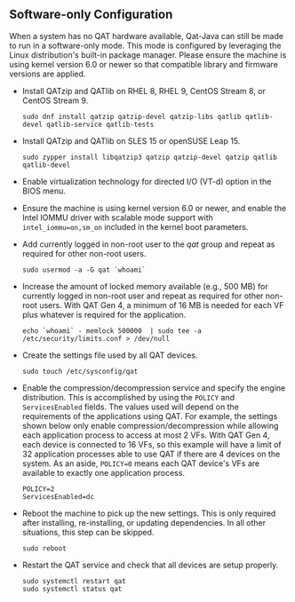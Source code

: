 ## Software-only Configuration
When a system has no QAT hardware available, Qat-Java can still be made to run in a software-only mode. This mode is configured by leveraging the Linux distribution's built-in package manager. Please ensure the machine is using kernel version 6.0 or newer so that compatible library and firmware versions are applied.

- Install QATzip and QATlib on RHEL 8, RHEL 9, CentOS Stream 8, or CentOS Stream 9.

  ```
  sudo dnf install qatzip qatzip-devel qatzip-libs qatlib qatlib-devel qatlib-service qatlib-tests
  ```

- Install QATzip and QATlib on SLES 15 or openSUSE Leap 15.

  ```
  sudo zypper install libqatzip3 qatzip qatzip-devel qatzip qatlib qatlib-devel
  ```

- Enable virtualization technology for directed I/O (VT-d) option in the BIOS menu.

- Ensure the machine is using kernel version 6.0 or newer, and enable the Intel IOMMU driver with scalable mode support with `intel_iommu=on,sm_on` included in the kernel boot parameters.

- Add currently logged in non-root user to the *qat* group and repeat as required for other non-root users.

  ```
  sudo usermod -a -G qat `whoami`
  ```

- Increase the amount of locked memory available (e.g., 500 MB) for currently logged in non-root user and repeat as required for other non-root users. With QAT Gen 4, a minimum of 16 MB is needed for each VF plus whatever is required for the application.

  ```
  echo `whoami` - memlock 500000  | sudo tee -a /etc/security/limits.conf > /dev/null
  ```

- Create the settings file used by all QAT devices.

  ```
  sudo touch /etc/sysconfig/qat
  ```

- Enable the compression/decompression service and specify the engine distribution. This is accomplished by using the `POLICY` and `ServicesEnabled` fields. The values used will depend on the requirements of the applications using QAT. For example, the settings shown below only enable compression/decompression while allowing each application process to access at most 2 VFs. With QAT Gen 4, each device is connected to 16 VFs, so this example will have a limit of 32 application processes able to use QAT if there are 4 devices on the system. As an aside, `POLICY=0` means each QAT device's VFs are available to exactly one application process.

  ```
  POLICY=2
  ServicesEnabled=dc
  ```

- Reboot the machine to pick up the new settings. This is only required after installing, re-installing, or updating dependencies. In all other situations, this step can be skipped.

  ```
  sudo reboot
  ```

- Restart the QAT service and check that all devices are setup properly.

  ```
  sudo systemctl restart qat
  sudo systemctl status qat
  ```

